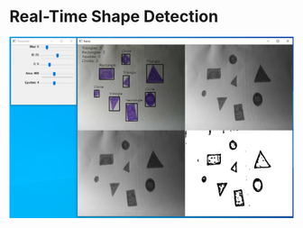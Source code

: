 # Real-Time Shape Detection

![](https://github.com/Michael-M-Mike/Image-Processing/blob/main/Shape-Detection/example.PNG)
